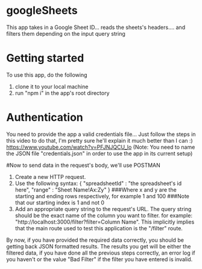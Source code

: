# googleSheets
This app takes in a Google Sheet ID... reads the sheets's headers.... and filters them depending on the input query string

# Getting started
To use this app, do the following
1. clone it to your local machine
2. run "npm i" in the app's root directory

# Authentication
You need to provide the app a valid credentials file...
Just follow the steps in this video to do that, I'm pretty sure he'll explain it much better than I can :)
https://www.youtube.com/watch?v=PFJNJQCU_lo
(Note: You need to name the JSON file "credentials.json" in order to use the app in its current setup)

#Now to send data in the request's body, we'll use POSTMAN
1. Create a new HTTP request.
2. Use the following syntax:
  {
    "spreadsheetId" : "the spreadsheet's id here",
    "range" : "Sheet Name!Ax:Zy"
  }
  ###Where x and y are the starting and ending rows respectively, for example 1 and 100
  ###Note that our starting index is 1 and not 0
3. Add an appropriate query string to the request's URL. The query string should be the exact name of the column you want to filter. for example: "http://localhost:3000/filter?filter=Column Name". This implicitly implies that the main route used to test this application is the "/filter" route.

By now, if you have provided the required data correctly, you should be getting back JSON formatted results.
The results you get will be either the filtered data, if you have done all the previous steps correctly, an error log if you haven't or the value "Bad Filter" if the filter you have entered is invalid.
